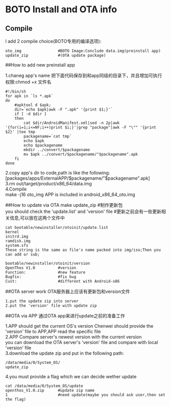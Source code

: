 # BOTO Install and OTA info
## Compile
I add 2 compile choice(BOTO专用的编译选项):
```
oto_img                #BOTO Image:Conclude data.img(preinstall app)
update_zip             #(OTA update package)
```
##How to add new preinstall app

1.chaneg app's name
把下面代码保存到和app同级的目录下，并且增加可执行权限:chmod +x 文件名
```
#!/bin/sh
for apk in `ls *.apk`
do 
    #apktool d $apk;
    dir=`echo $apk|awk -F ".apk" '{print $1;}'`
    if [ -d $dir ]
    then 
        cat $dir/AndroidManifest.xml|sed -n 2p|awk '{for(i=1;i<=NF;i++)print $i;}'|grep "package"|awk -F "\"" '{print $2}' |tee tmp
        packagename=`cat tmp`
        echo $apk
        echo $packagename
        mkdir ../convert/$packagename
        mv $apk ../convert/$packagename/"$packagename".apk
    fi
done
```
2.copy app's dir to code,path is like the following:  
[packages/apps/ExternalAPP/$packagename/"$packagename".apk]  
3.rm out/target/product/x86_64/data.img  
4.Compile  
make -j16 oto_img
APP is included in android_x86_64_oto.img  

##How to update via OTA
make update_zip                #制作更新包          
you should check the 'update.list' and 'version' file               #更新之前会有一些更新相关信息,可以放在这两个文件中
```
cat bootable/newinstaller/otoinit/update.list
kernel
initrd.img
ramdisk.img
system.sfs
These string is the same as file's name packed into img/iso;Then you can add or sub;

bootable/newinstaller/otoinit/version 
OpenThos V1.0          #version
Function:              #new feature
Bugfix:                #fix bug
Cust:                  #different with Android-x86
```
##OTA server work
OTA服务器上应该有更新包和version文件
```
1.put the update zip into server
2.put the 'version' file with update zip
```
##OTA via APP
通过OTA app来进行update之前的准备工作

1.APP should get the current OS's version
Chenwei should provide the 'version' file to APP,APP read the specific file  
2.APP Compare server's newest version with the current version  
you can download the OTA server's 'version' file and compare with local 'version' file  
3.download the update zip and put in the following path:
```
/data/media/0/System_OS/
update_zip
```
4.you must provide a flag which we can decide wether update
```
cat /data/media/0/System_OS/update
openthos_V1.0.zip      #update zip name
1                      #need update(maybe you should ask user,then set the flag)
```
